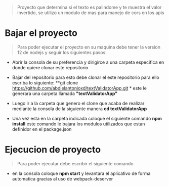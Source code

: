 > Proyecto que determina si el texto es palindome y te muestra el valor invertido, se utilizo un modulo de mas para manejo de cors en los apis

# Bajar el proyecto

> Para poder ejecutar el proyecto en su maquina debe tener la version 12 de nodejs y seguir los siguientes pasos:

- Abrir la consola de su preferencia y dirigirce a una carpeta especifica en donde quiere clonar este repositorio 

-  Bajar del repositorio para esto debe clonar el este repositorio para ello escriba lo siguiente:   **git clone https://github.com/abdielantonioxd/textValidatorApp.git * este le generara una carpeta llamada **"textValidatorApp"**

- Luego ir a la carpeta que genero el clone que acaba de realizar  mediante la consola de la siguiente manera  **cd textValidatorApp**
-  Una vez esta en la carpeta indicada coloque el siguiente comando **npm install**  este comando le bajara los modulos utilizados que estan definidor en el package.json




# Ejecucion de proyecto

> Para poder ejecutar debe escribir el siguiente comando

- en la consola coloque **npm start**  y levantara el aplicativo de forma automatica  gracias al uso de webpack-deserver 

